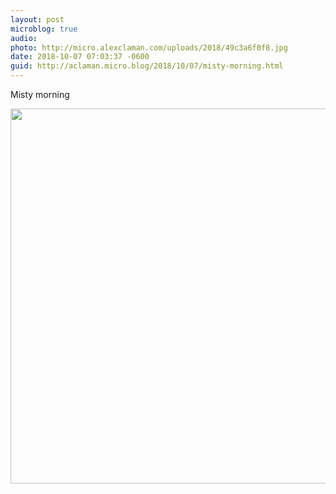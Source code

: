 ```yaml
---
layout: post
microblog: true
audio: 
photo: http://micro.alexclaman.com/uploads/2018/49c3a6f0f8.jpg
date: 2018-10-07 07:03:37 -0600
guid: http://aclaman.micro.blog/2018/10/07/misty-morning.html
---
```

Misty morning

<img src="http://micro.alexclaman.com/uploads/2018/49c3a6f0f8.jpg" width="600" height="600" />
